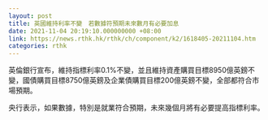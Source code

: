 ```yaml
---
layout: post
title: 英國維持利率不變　若數據符預期未來數月有必要加息
date: 2021-11-04 20:19:10.000000000 +08:00
link: https://news.rthk.hk/rthk/ch/component/k2/1618405-20211104.htm
categories: rthk
---
```


英倫銀行宣布，維持指標利率0.1%不變，並且維持資產購買目標8950億英鎊不變，國債購買目標8750億英鎊及企業債購買目標200億英鎊不變，全部都符合市場預期。

央行表示，如果數據，特別是就業符合預期，未來幾個月將有必要提高指標利率。
